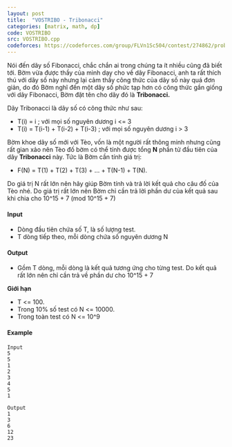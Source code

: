 ```yaml
---
layout: post
title:  "VOSTRIBO - Tribonacci"
categories: [matrix, math, dp]
code: VOSTRIBO
src: VOSTRIBO.cpp
codeforces: https://codeforces.com/group/FLVn1Sc504/contest/274862/problem/L
---
```



Nói đến dãy số Fibonacci, chắc chắn ai trong chúng ta ít nhiều cũng đã biết tới. Bờm vừa được thầy của mình dạy cho về dãy Fibonacci, anh ta rất thích thú với dãy số này nhưng lại cảm thấy công thức của dãy số này quá đơn giản, do đó Bờm nghĩ đến một dãy số phức tạp hơn có công thức gần giống với dãy Fibonacci, Bờm đặt tên cho dãy đó là **Tribonacci.**

Dãy Tribonacci là dãy số có công thức như sau:

*   T(i) = i ; với mọi số nguyên dương i <= 3
*   T(i) = T(i-1) + T(i-2) + T(i-3) ; với mọi số nguyên dương i > 3

Bờm khoe dãy số mới với Tèo, vốn là một người rất thông minh nhưng cũng rất gian xảo nên Tèo đố bờm có thể tính được tổng **N** phần tử đầu tiên của dãy **Tribonacci** này. Tức là Bờm cần tính giá trị:

*   F(N) = T(1) + T(2) + T(3) + ... + T(N-1) + T(N).

Do giá trị N rất lớn nên hãy giúp Bờm tính và trả lời kết quả cho câu đố của Tèo nhé. Do giá trị rất lớn nên Bờm chỉ cần trả lời phần dư của kết quả sau khi chia cho 10^15 + 7 (mod 10^15 + 7)

#### Input

*   Dòng đầu tiên chứa số T, là số lượng test.
*   T dòng tiếp theo, mỗi dòng chứa số nguyên dương N

#### Output

*   Gồm T dòng, mỗi dòng là kết quả tương ứng cho từng test. Do kết quả rất lớn nên chỉ cần trả về phần dư cho 10^15 + 7

**Giới hạn**

*   T <= 100.
*   Trong 10% số test có N <= 10000.
*   Trong toàn test có N <= 10^9

#### Example

```
Input
5
5
1
2
3
4
5
1

Output
1
3
6
12
23
```

<!--more-->


